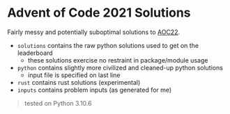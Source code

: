 # Advent of Code 2021 Solutions

Fairly messy and potentially suboptimal solutions to [AOC22](https://adventofcode.com/2022).

* `solutions` contains the raw python solutions used to get on the leaderboard
    - these solutions exercise no restraint in package/module usage
* `python` contains slightly more civilized and cleaned-up python solutions
    - input file is specified on last line
* `rust` contains rust solutions (experimental)
* `inputs` contains problem inputs (as generated for me)

> tested on Python 3.10.6

